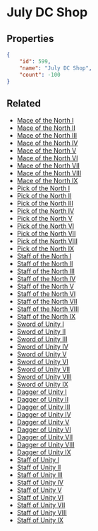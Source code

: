 # July DC Shop

<no description available>

## Properties

```json
{
    "id": 599,
    "name": "July DC Shop",
    "count": -100
}
```

## Related

- [Mace of the North I](../items/18257-mace-of-the-north-i.md)
- [Mace of the North II](../items/18258-mace-of-the-north-ii.md)
- [Mace of the North III](../items/18259-mace-of-the-north-iii.md)
- [Mace of the North IV](../items/18260-mace-of-the-north-iv.md)
- [Mace of the North V](../items/18261-mace-of-the-north-v.md)
- [Mace of the North VI](../items/18262-mace-of-the-north-vi.md)
- [Mace of the North VII](../items/18263-mace-of-the-north-vii.md)
- [Mace of the North VIII](../items/18264-mace-of-the-north-viii.md)
- [Mace of the North IX](../items/18265-mace-of-the-north-ix.md)
- [Pick of the North I](../items/18266-pick-of-the-north-i.md)
- [Pick of the North II](../items/18267-pick-of-the-north-ii.md)
- [Pick of the North III](../items/18268-pick-of-the-north-iii.md)
- [Pick of the North IV](../items/18269-pick-of-the-north-iv.md)
- [Pick of the North V](../items/18270-pick-of-the-north-v.md)
- [Pick of the North VI](../items/18271-pick-of-the-north-vi.md)
- [Pick of the North VII](../items/18272-pick-of-the-north-vii.md)
- [Pick of the North VIII](../items/18273-pick-of-the-north-viii.md)
- [Pick of the North IX](../items/18274-pick-of-the-north-ix.md)
- [Staff of the North I](../items/18275-staff-of-the-north-i.md)
- [Staff of the North II](../items/18276-staff-of-the-north-ii.md)
- [Staff of the North III](../items/18277-staff-of-the-north-iii.md)
- [Staff of the North IV](../items/18278-staff-of-the-north-iv.md)
- [Staff of the North V](../items/18279-staff-of-the-north-v.md)
- [Staff of the North VI](../items/18280-staff-of-the-north-vi.md)
- [Staff of the North VII](../items/18281-staff-of-the-north-vii.md)
- [Staff of the North VIII](../items/18282-staff-of-the-north-viii.md)
- [Staff of the North IX](../items/18283-staff-of-the-north-ix.md)
- [Sword of Unity I](../items/18284-sword-of-unity-i.md)
- [Sword of Unity II](../items/18285-sword-of-unity-ii.md)
- [Sword of Unity III](../items/18286-sword-of-unity-iii.md)
- [Sword of Unity IV](../items/18287-sword-of-unity-iv.md)
- [Sword of Unity V](../items/18288-sword-of-unity-v.md)
- [Sword of Unity VI](../items/18289-sword-of-unity-vi.md)
- [Sword of Unity VII](../items/18290-sword-of-unity-vii.md)
- [Sword of Unity VIII](../items/18291-sword-of-unity-viii.md)
- [Sword of Unity IX](../items/18292-sword-of-unity-ix.md)
- [Dagger of Unity I](../items/18293-dagger-of-unity-i.md)
- [Dagger of Unity II](../items/18294-dagger-of-unity-ii.md)
- [Dagger of Unity III](../items/18295-dagger-of-unity-iii.md)
- [Dagger of Unity IV](../items/18296-dagger-of-unity-iv.md)
- [Dagger of Unity V](../items/18297-dagger-of-unity-v.md)
- [Dagger of Unity VI](../items/18298-dagger-of-unity-vi.md)
- [Dagger of Unity VII](../items/18299-dagger-of-unity-vii.md)
- [Dagger of Unity VIII](../items/18300-dagger-of-unity-viii.md)
- [Dagger of Unity IX](../items/18301-dagger-of-unity-ix.md)
- [Staff of Unity I](../items/18302-staff-of-unity-i.md)
- [Staff of Unity II](../items/18303-staff-of-unity-ii.md)
- [Staff of Unity III](../items/18304-staff-of-unity-iii.md)
- [Staff of Unity IV](../items/18305-staff-of-unity-iv.md)
- [Staff of Unity V](../items/18306-staff-of-unity-v.md)
- [Staff of Unity VI](../items/18307-staff-of-unity-vi.md)
- [Staff of Unity VII](../items/18308-staff-of-unity-vii.md)
- [Staff of Unity VIII](../items/18309-staff-of-unity-viii.md)
- [Staff of Unity IX](../items/18310-staff-of-unity-ix.md)

